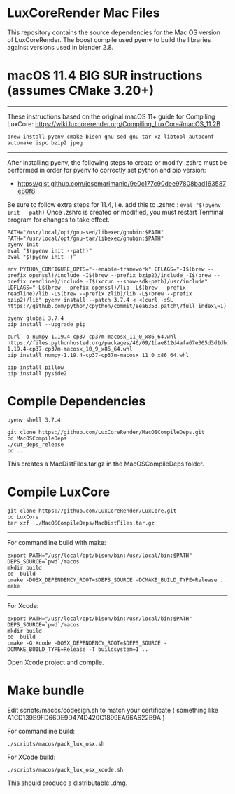 # LuxCoreRender Mac Files #
This repository contains the source dependencies for the Mac OS version of LuxCoreRender.
The boost compile used pyenv to build the libraries against versions used in blender 2.8.


# macOS 11.4 BIG SUR instructions (assumes CMake 3.20+) #
---------------------

These instructions based on the original macOS 11+ guide for Compiling LuxCore:
  https://wiki.luxcorerender.org/Compiling_LuxCore#macOS_11.2B

```
brew install pyenv cmake bison gnu-sed gnu-tar xz libtool autoconf automake ispc bzip2 jpeg
```

---------------------

After installing pyenv, the following steps to create or modify .zshrc must be performed in order for pyenv to correctly set python and pip version:

* https://gist.github.com/josemarimanio/9e0c177c90dee97808bad163587e80f8

Be sure to follow extra steps for 11.4, i.e. add this to .zshrc : `eval "$(pyenv init --path)`
Once .zshrc is created or modified, you must restart Terminal program for changes to take effect.

```
PATH="/usr/local/opt/gnu-sed/libexec/gnubin:$PATH"
PATH="/usr/local/opt/gnu-tar/libexec/gnubin:$PATH"
pyenv init
eval "$(pyenv init --path)"
eval "$(pyenv init -)”

env PYTHON_CONFIGURE_OPTS="--enable-framework" CFLAGS="-I$(brew --prefix openssl)/include -I$(brew --prefix bzip2)/include -I$(brew --prefix readline)/include -I$(xcrun --show-sdk-path)/usr/include" LDFLAGS="-L$(brew --prefix openssl)/lib -L$(brew --prefix readline)/lib -L$(brew --prefix zlib)/lib -L$(brew --prefix bzip2)/lib" pyenv install --patch 3.7.4 < <(curl -sSL https://github.com/python/cpython/commit/8ea6353.patch\?full_index\=1)

pyenv global 3.7.4
pip install --upgrade pip

curl -o numpy-1.19.4-cp37-cp37m-macosx_11_0_x86_64.whl https://files.pythonhosted.org/packages/46/09/1bae812d4afa67e365d3d1dbdc0e9071ba7678611f52b49353d6104ae8ff/numpy-1.19.4-cp37-cp37m-macosx_10_9_x86_64.whl
pip install numpy-1.19.4-cp37-cp37m-macosx_11_0_x86_64.whl

pip install pillow
pip install pyside2
```

# Compile Dependencies #
```
pyenv shell 3.7.4

git clone https://github.com/LuxCoreRender/MacOSCompileDeps.git
cd MacOSCompileDeps
./cut_deps_release
cd ..
```

This creates a MacDistFiles.tar.gz in the MacOSCompileDeps folder.

# Compile LuxCore #
```
git clone https://github.com/LuxCoreRender/LuxCore.git
cd LuxCore
tar xzf ../MacOSCompileDeps/MacDistFiles.tar.gz
```

-------------------------------

For commandline build with make:
```
export PATH="/usr/local/opt/bison/bin:/usr/local/bin:$PATH"
DEPS_SOURCE=`pwd`/macos
mkdir build
cd  build
cmake -DOSX_DEPENDENCY_ROOT=$DEPS_SOURCE -DCMAKE_BUILD_TYPE=Release ..
make
```

--------------------------------

For Xcode:
```
export PATH="/usr/local/opt/bison/bin:/usr/local/bin:$PATH"
DEPS_SOURCE=`pwd`/macos
mkdir build
cd  build
cmake -G Xcode -DOSX_DEPENDENCY_ROOT=$DEPS_SOURCE -DCMAKE_BUILD_TYPE=Release -T buildsystem=1 ..
```
Open Xcode project and compile.

# Make bundle #

Edit scripts/macos/codesign.sh to match your certificate ( something like A1CD139B9FD66DE9D474D420C1899EA96A622B9A )

For commandline build:
```
./scripts/macos/pack_lux_osx.sh
```

For XCode build:
```
./scripts/macos/pack_lux_osx_xcode.sh
```

This should produce a distributable .dmg.
